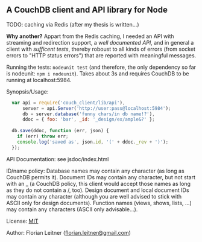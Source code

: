 A CouchDB client and API library for Node
-----------------------------------------

TODO: caching via Redis (after my thesis is written...)

**Why another?** Appart from the Redis caching, I needed an API with
streaming and redirection support, a *well documented API*, and in general a
client with *sufficent tests*, thereby roboust to all kinds of errors (from socket
errors to "HTTP status errors") that are reported with meaningful messages.

Running the tests: `nodeunit test` (and therefore, the only dependency so far
is nodeunit: `npm i nodeunit`). Takes about 3s and requires CouchDB to be 
running at localhost:5984.

Synopsis/Usage:

```javascript
  var api = require('couch_client/lib/api'),
      server = api.Server('http://user:pass@localhost:5984');
      db = server.database('funny chars/in db name!?'),
      ddoc = { foo: 'bar', _id: '_design/ex/ample&?' };
  
  db.save(ddoc, function (err, json) {
    if (err) throw err;
    console.log('saved as', json.id, '(' + ddoc._rev + ')');
  });
```

API Documentation: see jsdoc/index.html

ID/name policy: Database names may contain any character (as long as CouchDB
permits it). Document IDs may contain any character, but not start with an _
(a CouchDB policy, this client would accept those names as long as they do not
contain a /, too). Design document and local document IDs may contain any character
(although you are well advised to stick with ASCII only for design documents).
Function names (views, shows, lists, ...) may contain any characters (ASCII only
advisable...).

License: [MIT](http://www.opensource.org/licenses/mit-license.php)

Author: Florian Leitner (florian.leitner@gmail.com)
